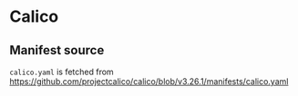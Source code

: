 # Calico

## Manifest source

`calico.yaml` is fetched from <https://github.com/projectcalico/calico/blob/v3.26.1/manifests/calico.yaml>
